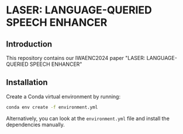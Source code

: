 # LASER: LANGUAGE-QUERIED SPEECH ENHANCER

## Introduction
This repository contains our IWAENC2024 paper "LASER: LANGUAGE-QUERIED SPEECH ENHANCER"

## Installation
Create a Conda virtual environment by running:
```bash
conda env create -f environment.yml
```

Alternatively, you can look at the `environment.yml` file and install the dependencies manually.
